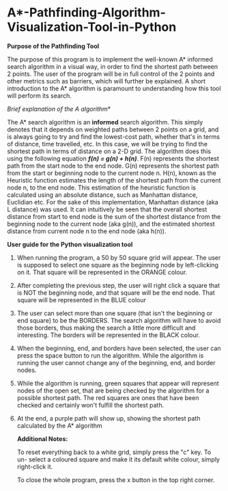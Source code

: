 # A*-Pathfinding-Algorithm-Visualization-Tool-in-Python



**Purpose of the Pathfinding Tool**

The purpose of this program is to implement the well-known A* informed search algorithm in a visual way, in order to find the shortest path between 2 points. The user of the program will be in full control of the 2 points and other metrics such as barriers, which will further be explained. A short introduction to the A* algorithm is paramount to understanding how this tool will perform its search. 



**Brief explanation of the A* algorithm**

The A* search algorithm is an **informed** search algorithm. This simply denotes that it depends on weighted paths between 2 points on a grid, and is always going to try and find the lowest-cost path, whether that's in terms of distance, time travelled, etc. In this case, we will be trying to find the shortest path in terms of distance on a 2-D grid. The algorithm does this using the following equation ***f(n) = g(n) + h(n)***. F(n) represents the shortest path from the start node to the end node. G(n) represents the shortest path from the start or beginning node to the current node n. H(n), known as the Heuristic function estimates the length of the shortest path from the current node n, to the end node. This estimation of the heuristic function is calculated using an absolute distance, such as Manhattan distance, Euclidian etc. For the sake of this implementation, Manhattan distance (aka L distance) was used. It can intuitively be seen that the overall shortest distance from start to end node is the sum of the shortest distance from the beginning node to the current node (aka g(n)), and the estimated shortest distance from current node n to the end node (aka h(n)). 



**User guide for the Python visualization tool**

1. When running the program, a 50 by 50 square grid will appear. The user is supposed to select one square as the beginning node by left-clicking on it. That square will be represented in the ORANGE colour.

2. After completing the previous step, the user will right click a square that is NOT the beginning node, and that square will be the end node. That square will be represented in the BLUE colour

3. The user can select more than one square (that isn't the beginning or end square) to be the BORDERS. The search algorithm will have to avoid those borders, thus making the search a little more difficult and interesting. The borders will be represented in the BLACK colour.

4. When the beginning, end, and borders have been selected, the user can press the space button to run the algorithm. While the algorithm is running the user cannot change any of the beginning, end, and border nodes.

5. While the algorithm is running, green squares that appear will represent nodes of the open set, that are being checked by the algorithm for a possible shortest path. The red squares are ones that have been checked and certainly won't fulfill the shortest path. 

6. At the end, a purple path will show up, showing the shortest path calculated by the A* algorithm 

   

   **Additional Notes:**  

   To reset everything back to a white grid, simply press the "c" key. To un- select a coloured square and make it its default white colour, simply right-click it.

   To close the whole program, press the x button in the top right corner. 



